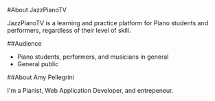 #About JazzPianoTV

JazzPianoTV is a learning and practice platform for Piano students and performers, regardless of their level of skill.

##Audience

- Piano students, performers, and musicians in general
- General public

##About Amy Pellegrini

I'm a Pianist, Web Application Developer, and entrepeneur.
